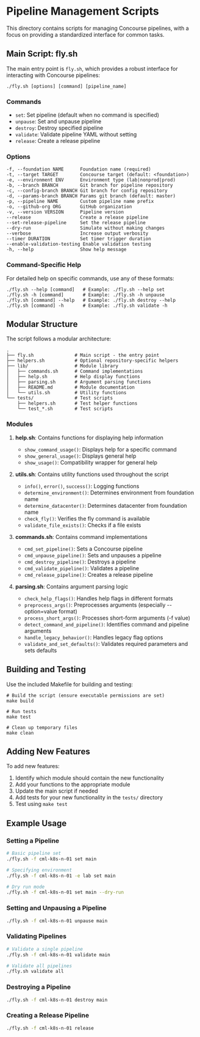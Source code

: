 # Pipeline Management Scripts

This directory contains scripts for managing Concourse pipelines, with a focus on providing a standardized interface for common tasks.

## Main Script: fly.sh

The main entry point is `fly.sh`, which provides a robust interface for interacting with Concourse pipelines:

```
./fly.sh [options] [command] [pipeline_name]
```

### Commands

- `set`: Set pipeline (default when no command is specified)
- `unpause`: Set and unpause pipeline
- `destroy`: Destroy specified pipeline
- `validate`: Validate pipeline YAML without setting
- `release`: Create a release pipeline

### Options

```
-f, --foundation NAME      Foundation name (required)
-t, --target TARGET        Concourse target (default: <foundation>)
-e, --environment ENV      Environment type (lab|nonprod|prod)
-b, --branch BRANCH        Git branch for pipeline repository
-c, --config-branch BRANCH Git branch for config repository
-d, --params-branch BRANCH Params git branch (default: master)
-p, --pipeline NAME        Custom pipeline name prefix
-o, --github-org ORG       GitHub organization
-v, --version VERSION      Pipeline version
--release                  Create a release pipeline
--set-release-pipeline     Set the release pipeline
--dry-run                  Simulate without making changes
--verbose                  Increase output verbosity
--timer DURATION           Set timer trigger duration
--enable-validation-testing Enable validation testing
-h, --help                 Show help message
```

### Command-Specific Help

For detailed help on specific commands, use any of these formats:

```
./fly.sh --help [command]   # Example: ./fly.sh --help set
./fly.sh -h [command]       # Example: ./fly.sh -h unpause
./fly.sh [command] --help   # Example: ./fly.sh destroy --help
./fly.sh [command] -h       # Example: ./fly.sh validate -h
```

## Modular Structure

The script follows a modular architecture:

```
.
├── fly.sh               # Main script - the entry point
├── helpers.sh           # Optional repository-specific helpers
├── lib/                 # Module library
│   ├── commands.sh      # Command implementations 
│   ├── help.sh          # Help display functions
│   ├── parsing.sh       # Argument parsing functions
│   ├── README.md        # Module documentation
│   └── utils.sh         # Utility functions
└── tests/               # Test scripts
    ├── helpers.sh       # Test helper functions
    └── test_*.sh        # Test scripts
```

### Modules

1. **help.sh**: Contains functions for displaying help information
   - `show_command_usage()`: Displays help for a specific command
   - `show_general_usage()`: Displays general help
   - `show_usage()`: Compatibility wrapper for general help

2. **utils.sh**: Contains utility functions used throughout the script
   - `info()`, `error()`, `success()`: Logging functions
   - `determine_environment()`: Determines environment from foundation name
   - `determine_datacenter()`: Determines datacenter from foundation name
   - `check_fly()`: Verifies the fly command is available
   - `validate_file_exists()`: Checks if a file exists

3. **commands.sh**: Contains command implementations
   - `cmd_set_pipeline()`: Sets a Concourse pipeline
   - `cmd_unpause_pipeline()`: Sets and unpauses a pipeline
   - `cmd_destroy_pipeline()`: Destroys a pipeline
   - `cmd_validate_pipeline()`: Validates a pipeline
   - `cmd_release_pipeline()`: Creates a release pipeline

4. **parsing.sh**: Contains argument parsing logic
   - `check_help_flags()`: Handles help flags in different formats
   - `preprocess_args()`: Preprocesses arguments (especially --option=value format)
   - `process_short_args()`: Processes short-form arguments (-f value)
   - `detect_command_and_pipeline()`: Identifies command and pipeline arguments
   - `handle_legacy_behavior()`: Handles legacy flag options
   - `validate_and_set_defaults()`: Validates required parameters and sets defaults

## Building and Testing

Use the included Makefile for building and testing:

```
# Build the script (ensure executable permissions are set)
make build

# Run tests
make test

# Clean up temporary files
make clean
```

## Adding New Features

To add new features:

1. Identify which module should contain the new functionality
2. Add your functions to the appropriate module
3. Update the main script if needed
4. Add tests for your new functionality in the `tests/` directory
5. Test using `make test`

## Example Usage

### Setting a Pipeline

```sh
# Basic pipeline set
./fly.sh -f cml-k8s-n-01 set main

# Specifying environment
./fly.sh -f cml-k8s-n-01 -e lab set main

# Dry run mode
./fly.sh -f cml-k8s-n-01 set main --dry-run
```

### Setting and Unpausing a Pipeline

```sh
./fly.sh -f cml-k8s-n-01 unpause main
```

### Validating Pipelines

```sh
# Validate a single pipeline
./fly.sh -f cml-k8s-n-01 validate main

# Validate all pipelines
./fly.sh validate all
```

### Destroying a Pipeline

```sh
./fly.sh -f cml-k8s-n-01 destroy main
```

### Creating a Release Pipeline

```sh
./fly.sh -f cml-k8s-n-01 release
```